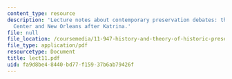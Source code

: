 ```yaml
---
content_type: resource
description: 'Lecture notes about contemporary preservation debates: the World Trade
  Center and New Orleans after Katrina.'
file: null
file_location: /coursemedia/11-947-history-and-theory-of-historic-preservation-spring-2007/fa9d8be48440bd77f15937b6ab79426f_lect11.pdf
file_type: application/pdf
resourcetype: Document
title: lect11.pdf
uid: fa9d8be4-8440-bd77-f159-37b6ab79426f
---
```

